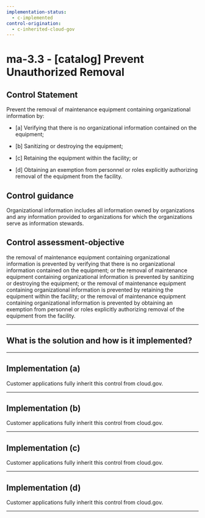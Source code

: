 ```yaml
---
implementation-status:
  - c-implemented
control-origination:
  - c-inherited-cloud-gov
---
```


# ma-3.3 - \[catalog\] Prevent Unauthorized Removal

## Control Statement

Prevent the removal of maintenance equipment containing organizational information by:

- \[a\] Verifying that there is no organizational information contained on the equipment;

- \[b\] Sanitizing or destroying the equipment;

- \[c\] Retaining the equipment within the facility; or

- \[d\] Obtaining an exemption from personnel or roles explicitly authorizing removal of the equipment from the facility.

## Control guidance

Organizational information includes all information owned by organizations and any information provided to organizations for which the organizations serve as information stewards.

## Control assessment-objective

the removal of maintenance equipment containing organizational information is prevented by verifying that there is no organizational information contained on the equipment; or
the removal of maintenance equipment containing organizational information is prevented by sanitizing or destroying the equipment; or
the removal of maintenance equipment containing organizational information is prevented by retaining the equipment within the facility; or
the removal of maintenance equipment containing organizational information is prevented by obtaining an exemption from personnel or roles explicitly authorizing removal of the equipment from the facility.

______________________________________________________________________

## What is the solution and how is it implemented?

<!-- Please leave this section blank and enter implementation details in the parts below. -->

______________________________________________________________________

## Implementation (a)

Customer applications fully inherit this control from cloud.gov.

______________________________________________________________________

## Implementation (b)

Customer applications fully inherit this control from cloud.gov.

______________________________________________________________________

## Implementation (c)

Customer applications fully inherit this control from cloud.gov.

______________________________________________________________________

## Implementation (d)

Customer applications fully inherit this control from cloud.gov.

______________________________________________________________________
